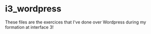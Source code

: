 # i3_wordpress 
These files are the exercices that I've done over Wordpress during my formation at interface 3!
